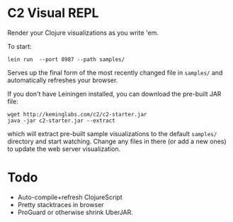 C2 Visual REPL
==============

Render your Clojure visualizations as you write 'em.

To start:

    lein run  --port 8987 --path samples/

Serves up the final form of the most recently changed file in `samples/` and automatically refreshes your browser.

If you don't have Leiningen installed, you can download the pre-built JAR file:

    wget http://keminglabs.com/c2/c2-starter.jar
    java -jar c2-starter.jar --extract

which will extract pre-built sample visualizations to the default `samples/` directory and start watching.
Change any files in there (or add a new ones) to update the web server visualization.



Todo
====

+ Auto-compile+refresh ClojureScript
+ Pretty stacktraces in browser
+ ProGuard or otherwise shrink UberJAR.
